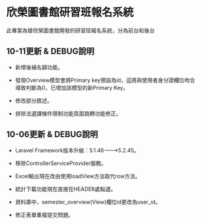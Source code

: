 # 欣榮圖書館研習班報名系統

此專案為替欣榮圖書館開發的研習班報名系統，分為前台和後台



## 10-11更新 & DEBUG說明

- 新增後補名額功能。
- 發現Overview模型會將Primary key預設為id，這將與使用者身分證欄位吻合導致判斷為0，已增加該模型的新Primary Key。

- 修改部分敘述。

- 排除法選課條件限制功能頁面跳轉功能修正。

## 10-06更新 & DEBUG說明

- Laravel Framework版本升級：5.1.46--->5.2.45。
- 移除ControllerServiceProvider服務。

- Excel輸出現在改由使用loadView方法取代row方法。
- 統計下載功能現在直接在HEADER處點選。
- 資料庫中，semester_overview(View)欄位id更改為user_id。

- 修正表單重複提交問題。
